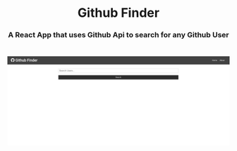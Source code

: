 <div align="center">
<h1>Github Finder</h1> 
</div>

<h3 align="center">A React App that uses Github Api to search for any Github User</h3>

<h1 align="center"><img src="./readme-img/app-screenshot.jpg"></h1>
